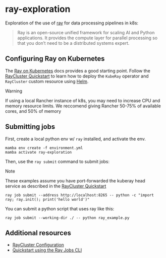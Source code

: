 # ray-exploration

Exploration of the use of [ray](https://docs.ray.io/en/latest/index.html) for
data processing pipelines in k8s:

> Ray is an open-source unified framework for scaling AI and Python
> applications. It provides the compute layer for parallel processing so that
> you don’t need to be a distributed systems expert.


## Configuring Ray on Kubernetes

The [Ray on
Kubernetes](https://docs.ray.io/en/latest/cluster/kubernetes/index.html) docs
provides a good starting point. Follow the [RayCluster
Quickstart](https://docs.ray.io/en/latest/cluster/kubernetes/getting-started/raycluster-quick-start.html#kuberay-raycluster-quickstart)
to learn how to deploy the `KubeRay` operator and `RayCluster` custom resource
using [Helm](https://helm.sh/).

> [!WARNING]
> If using a local Rancher instance of k8s, you may need to increase CPU and
> memory resource limits. We reccomend giving Rancher 50-75% of available cores,
> and 50% of memory


## Submitting jobs

First, create a local python env w/ `ray` installed, and activate the env.

```
mamba env create -f environment.yml
mamba activate ray-exploration
```

Then, use the `ray submit` command to submit jobs:

> [!NOTE]
> These examples assume you have port-forwarded the kuberay head service as
> described in the [RayCluster
> Quickstart](https://docs.ray.io/en/latest/cluster/kubernetes/getting-started/raycluster-quick-start.html#method-2-submit-a-ray-job-to-the-raycluster-via-ray-job-submission-sdk)

```
ray job submit --address http://localhost:8265 -- python -c "import ray; ray.init(); print('hello world')"
```

You can submit a python script that uses ray like this:

```
ray job submit --working-dir ./ -- python ray_example.py
```


## Additional resources

* [RayCluster Configuration](https://docs.ray.io/en/latest/cluster/kubernetes/user-guides/config.html)
* [Quickstart using the Ray Jobs CLI](https://docs.ray.io/en/latest/cluster/running-applications/job-submission/quickstart.html)
